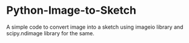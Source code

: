 # Python-Image-to-Sketch
A simple code to convert image into a sketch using imageio library and scipy.ndimage library for the same.
